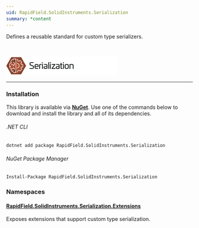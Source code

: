 ```yaml
---
uid: RapidField.SolidInstruments.Serialization
summary: *content
---
```


<!--
Copyright (c) RapidField LLC. Licensed under the MIT License. See LICENSE.txt in the project root for license information.
-->

Defines a reusable standard for custom type serializers.

<br />

![Serialization label](../images/Label.Serialization.300w.png)
- - -

### Installation

This library is available via [**NuGet**](https://docs.microsoft.com/en-us/nuget/quickstart/install-and-use-a-package-in-visual-studio). Use one of the commands below to download and install the library and all of its dependencies.

###### .NET CLI

```shell
dotnet add package RapidField.SolidInstruments.Serialization
```

###### NuGet Package Manager

```shell
Install-Package RapidField.SolidInstruments.Serialization
```

### Namespaces

#### [RapidField.SolidInstruments.Serialization.Extensions](https://www.solidinstruments.com/api/RapidField.SolidInstruments.Serialization.Extensions.html)

<section>
Exposes extensions that support custom type serialization.
</section>
